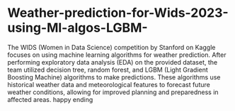 # Weather-prediction-for-Wids-2023-using-Ml-algos-LGBM-

The WIDS (Women in Data Science) competition by Stanford on Kaggle focuses on using machine learning algorithms for weather prediction. 
After performing exploratory data analysis (EDA) on the provided dataset, the team utilized decision tree, random forest, and LGBM (Light Gradient Boosting Machine) algorithms to make predictions. 
These algorithms use historical weather data and meteorological features to forecast future weather conditions, allowing for improved planning and preparedness in affected areas.
happy ending
